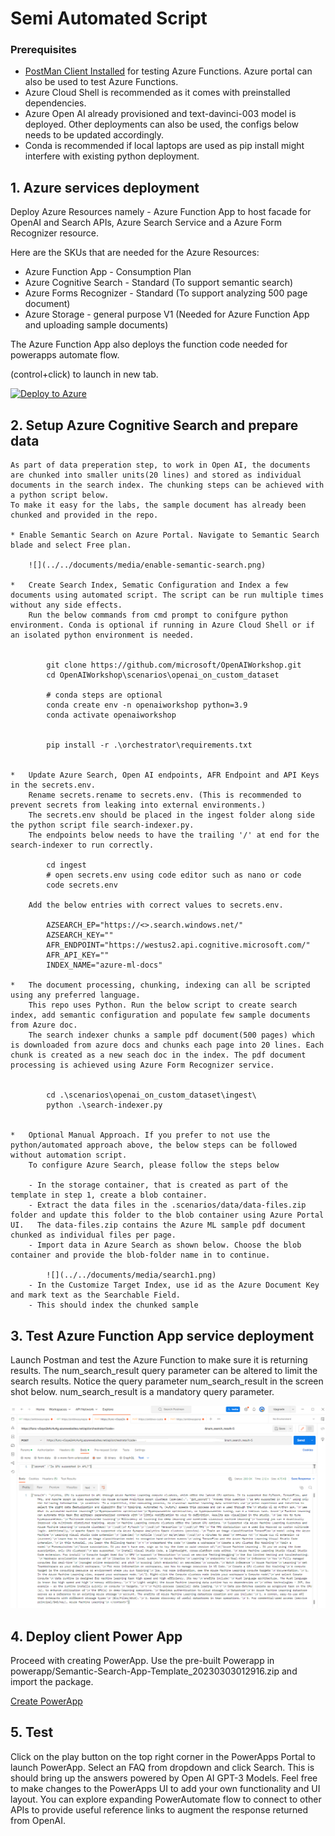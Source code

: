 # Semi Automated Script

### Prerequisites

* [PostMan Client Installed](https://www.postman.com/downloads/) for testing Azure Functions. Azure portal can also be used to test Azure Functions.  
* Azure Cloud Shell is recommended as it comes with preinstalled dependencies. 
* Azure Open AI already provisioned and text-davinci-003 model is deployed. Other deployments can also be used, the configs below needs to be updated accordingly.  
* Conda is recommended if local laptops are used as pip install might interfere with existing python deployment.



## 1. Azure services deployment

Deploy Azure Resources namely - Azure Function App to host facade for OpenAI and Search APIs, Azure Search Service and a Azure Form Recognizer resource.

Here are the SKUs that are needed for the Azure Resources:

- Azure Function App - Consumption Plan
- Azure Cognitive Search - Standard (To support semantic search)
- Azure Forms Recognizer - Standard (To support analyzing 500 page document)
- Azure Storage - general purpose V1 (Needed for Azure Function App and uploading sample documents)


The Azure Function App also deploys the function code needed for powerapps automate flow. 

(control+click) to launch in new tab.

[![Deploy to Azure](https://aka.ms/deploytoazurebutton)](https://portal.azure.com/#create/Microsoft.Template/uri/https%3A%2F%2Fraw.githubusercontent.com%2Fmicrosoft%2FOpenAIWorkshop%2Fanildwa-dev%2Fscenarios%2Fopenai_on_custom_dataset%2Fdeploy%2Fazure-deploy.json) 



## 2. Setup Azure Cognitive Search and prepare data

    As part of data preperation step, to work in Open AI, the documents are chunked into smaller units(20 lines) and stored as individual documents in the search index. The chunking steps can be achieved with a python script below. 
    To make it easy for the labs, the sample document has already been chunked and provided in the repo. 

    * Enable Semantic Search on Azure Portal. Navigate to Semantic Search blade and select Free plan. 
    
        ![](../../documents/media/enable-semantic-search.png)

    *   Create Search Index, Sematic Configuration and Index a few documents using automated script. The script can be run multiple times without any side effects.
        Run the below commands from cmd prompt to conifgure python environment. Conda is optional if running in Azure Cloud Shell or if an isolated python environment is needed. 

            
            git clone https://github.com/microsoft/OpenAIWorkshop.git
            cd OpenAIWorkshop\scenarios\openai_on_custom_dataset
            
            # conda steps are optional
            conda create env -n openaiworkshop python=3.9 
            conda activate openaiworkshop
            
            
            pip install -r .\orchestrator\requirements.txt


    *   Update Azure Search, Open AI endpoints, AFR Endpoint and API Keys in the secrets.env. 
        Rename secrets.rename to secrets.env. (This is recommended to prevent secrets from leaking into external environments.)
        The secrets.env should be placed in the ingest folder along side the python script file search-indexer.py.
        The endpoints below needs to have the trailing '/' at end for the search-indexer to run correctly.

            cd ingest
            # open secrets.env using code editor such as nano or code
            code secrets.env

        Add the below entries with correct values to secrets.env.

            AZSEARCH_EP="https://<>.search.windows.net/"
            AZSEARCH_KEY=""
            AFR_ENDPOINT="https://westus2.api.cognitive.microsoft.com/"
            AFR_API_KEY=""
            INDEX_NAME="azure-ml-docs"

    *   The document processing, chunking, indexing can all be scripted using any preferred language. 
        This repo uses Python. Run the below script to create search index, add semantic configuration and populate few sample documents from Azure doc. 
        The search indexer chunks a sample pdf document(500 pages) which is downloaded from azure docs and chunks each page into 20 lines. Each chunk is created as a new seach doc in the index. The pdf document processing is achieved using Azure Form Recognizer service. 
     

            cd .\scenarios\openai_on_custom_dataset\ingest\
            python .\search-indexer.py
            

    *   Optional Manual Approach. If you prefer to not use the python/automated approach above, the below steps can be followed without automation script. 
        To configure Azure Search, please follow the steps below

        - In the storage container, that is created as part of the template in step 1, create a blob container. 
        - Extract the data files in the .scenarios/data/data-files.zip folder and update this folder to the blob container using Azure Portal UI.   The data-files.zip contains the Azure ML sample pdf document chunked as individual files per page.  
        - Import data in Azure Search as shown below. Choose the blob container and provide the blob-folder name in to continue. 

            ![](../../documents/media/search1.png)
        - In the Customize Target Index, use id as the Azure Document Key and mark text as the Searchable Field. 
        - This should index the chunked sample

 

## 3. Test Azure Function App service deployment

Launch Postman and test the Azure Function to make sure it is returning results. The num_search_result query parameter can be altered to limit the search results. Notice the query parameter num_search_result in the screen shot below. num_search_result is a mandatory query parameter.


![](../../documents/media/postman.png)

## 4. Deploy client Power App

Proceed with creating PowerApp. Use the pre-built Powerapp in powerapp/Semantic-Search-App-Template_20230303012916.zip and import the package.

[Create PowerApp](PowerApp.md)

## 5. Test

Click on the play button on the top right corner in the PowerApps Portal to launch PowerApp.
Select an  FAQ from dropdown and click Search. This is should bring up the answers powered by Open AI GPT-3 Models. 
Feel free to make changes to the PowerApps UI to add your own functionality and UI layout. You can explore expanding PowerAutomate flow to connect to other APIs to provide useful reference links to augment the response returned from OpenAI.